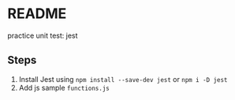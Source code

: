# README
practice unit test: jest

## Steps
1. Install Jest using `npm install --save-dev jest` or `npm i -D jest`
2. Add js sample `functions.js`

